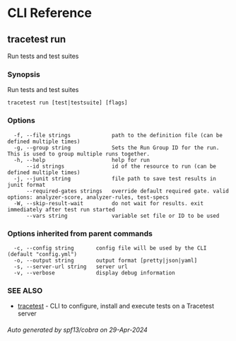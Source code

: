 # CLI Reference
## tracetest run

Run tests and test suites

### Synopsis

Run tests and test suites

```
tracetest run [test|testsuite] [flags]
```

### Options

```
  -f, --file strings             path to the definition file (can be defined multiple times)
  -g, --group string             Sets the Run Group ID for the run. This is used to group multiple runs together.
  -h, --help                     help for run
      --id strings               id of the resource to run (can be defined multiple times)
  -j, --junit string             file path to save test results in junit format
      --required-gates strings   override default required gate. valid options: analyzer-score, analyzer-rules, test-specs
  -W, --skip-result-wait         do not wait for results. exit immediately after test run started
      --vars string              variable set file or ID to be used
```

### Options inherited from parent commands

```
  -c, --config string       config file will be used by the CLI (default "config.yml")
  -o, --output string       output format [pretty|json|yaml]
  -s, --server-url string   server url
  -v, --verbose             display debug information
```

### SEE ALSO

* [tracetest](tracetest.md)	 - CLI to configure, install and execute tests on a Tracetest server

###### Auto generated by spf13/cobra on 29-Apr-2024
